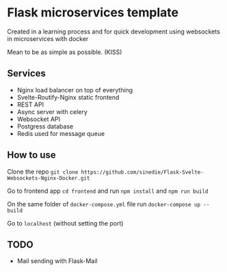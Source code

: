# Flask microservices template

Created in a learning process and for quick development using websockets in microservices with docker

Mean to be as simple as possible. (KISS)

## Services
- Nginx load balancer on top of everything
- Svelte-Routify-Nginx static frontend
- REST API
- Async server with celery
- Websocket API
- Postgress database
- Redis used for message queue

## How to use
Clone the repo `git clone https://github.com/sinedie/Flask-Svelte-Websockets-Nginx-Docker.git`

Go to frontend app `cd frontend` and run `npm install` and `npm run build`

On the same folder of `docker-compose.yml` file run `docker-compose up --build`

Go to `localhost` (without setting the port)

## TODO
- Mail sending with Flask-Mail

